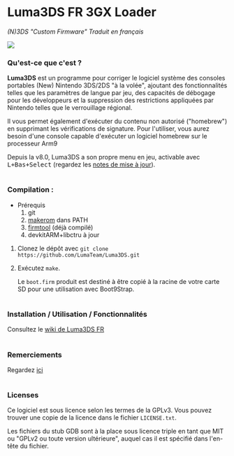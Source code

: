 # Luma3DS FR 3GX Loader
*(N)3DS "Custom Firmware" Traduit en français*

![](https://user-images.githubusercontent.com/60007836/228280451-ee9f10b8-afa9-4bdb-88b0-5615da23edb1.png)

### Qu'est-ce que c'est ?
**Luma3DS** est un programme pour corriger le logiciel système des consoles portables (New) Nintendo 3DS/2DS "à la volée", ajoutant des fonctionnalités telles que les paramètres de langue par jeu, des capacités de débogage pour les développeurs et la suppression des restrictions appliquées par Nintendo telles que le verrouillage régional.

Il vous permet également d'exécuter du contenu non autorisé ("homebrew") en supprimant les vérifications de signature.
Pour l'utiliser, vous aurez besoin d'une console capable d'exécuter un logiciel homebrew sur le processeur Arm9

Depuis la v8.0, Luma3DS a son propre menu en jeu, activable avec <kbd>L+Bas+Select</kbd> (regardez les [notes de mise à jour](https://github.com/LumaTeam/Luma3DS/releases/tag/v8.0)).

#
### Compilation :
* Prérequis
    1. git
    2. [makerom](https://github.com/jakcron/Project_CTR) dans PATH
    3. [firmtool](https://github.com/BlackFalcon1961/devkitpro-tools/releases/download/tools/firmtool.7z) (déjà compilé)
    4. devkitARM+libctru à jour
1. Clonez le dépôt avec `git clone https://github.com/LumaTeam/Luma3DS.git`
2. Exécutez `make`.

    Le `boot.firm` produit est destiné à être copié à la racine de votre carte SD pour une utilisation avec Boot9Strap.

#
### Installation / Utilisation / Fonctionnalités
Consultez le [wiki de Luma3DS FR](https://github.com/BlackFalcon1961/Luma3DS-FR-3GX-Loader/wiki)

#
### Remerciements
Regardez [ici](https://github.com/BlackFalcon1961/Luma3DS-FR-3GX-Loader/wiki/Remerciements)

#
### Licenses
Ce logiciel est sous licence selon les termes de la GPLv3.  Vous pouvez trouver une copie de la licence dans le fichier `LICENSE.txt`.

Les fichiers du stub GDB sont à la place sous licence triple en tant que MIT ou "GPLv2 ou toute version ultérieure", auquel cas il est spécifié dans l'en-tête du fichier.
